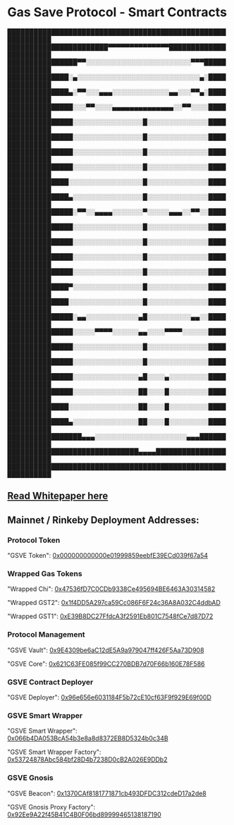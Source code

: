 # Gas Save Protocol - Smart Contracts
████████████████████████████████████████████████████████████
███████████████████████▀▀▀▀▀▀▀▀▀▀▀▀▀▀███████████████████████
████████████████▀▀░░░░░░░░░░░░░░░░░░░░░░░░▀▀▀███████████████
██████████████░▄░░░░░░░░░░░░░░░░░░░░░░░░░░░░▄░██████████████
██████████████▄░▀▀░░░▄▄▄░░░░░░░░░░░░░▄▄░░░▀▀▄░██████████████
███████████████░░░▀▀░░░░▄▄▄▄▄▄▄▄▄▄▄▄▄▄░░▀▀░░░░██████████████
███████████████░░░░░░░░░░░░░░░░█░░░░░░░░░░░░░░██████████████
███████████████░░░░░░░░░░░░░░░░█░░░░░░░░░░░░░░██████████████
███████████████░░░░░░░░░░░░░░░░█░░░░░░░░░░░░░░██████████████
███████████████░░░░░░░░░░░░░░░░█░░░░░░░░░░░░░░██████████████
██████████████░░░░░░░░░░░░░░░░░█░░░░░░░░░░░░░░██████████████
██████████████▄░░░░░░░░░░░░░░░░█░░░░░░░░░░░░░░██████████████
███████████████░▀▀░░▄▄▄▄░░░░░░░▀░░░░░▄▄▄░░▀▀░░██████████████
███████████████░░░░░░░░░░░░░░░░█░░░░░░░░░░░░░░██████████████
███████████████░░░░░░░░░░░░░░░░█░░░░░░░░░░░░░░██████████████
███████████████░░░░░░░░░░░░░░░░█░░░░░░░░░░░░░░██████████████
███████████████░░░░░░░░░░░░░░░░█░░░░░░░░░░░░░░██████████████
██████████████▀░░░░░░░░░░░░░░░░█░░░░░░░░░░░░░░██████████████
██████████████░░░░░░░░░░░░░░░░░█░░░░░░░░░░░░░░██████████████
███████████████░▄▄░░░░░░░░░░░░▄█░░░░░░░░░░▄▄░░██████████████
███████████████░░░░░▀▀▀▀░░░░░░▄▄░░░░▀▀▀▀░░░░░░██████████████
███████████████░░░░░░░░░░░░░░░░█░░░░░░░░░░░░░░██████████████
███████████████░░░░░░░░░░░░░░░░█░░░░░░░░░░░░░░██████████████
███████████████░░░░░░░░░░░░░░░▄█░░░░▄░░░░░░░░░██████████████
███████████████░░░░░░░░░░░░░░░██░░░░█░░░░░░░░░██████████████
██████████████░░░░░░░░░░░░░░░░██░░░░█░░░░░░░░░██████████████
██████████████▄░░░░░░░░░░░░░░░██░░░░█░░░░░░░░░██████████████
█████████████████▄▄▄░░░░░░░░░░░░░░░░░░░░░▄▄▄████████████████
██████████████████████████████▄▄▄▄██████████████████████████
████████████████████████████████████████████████████████████

## [Read Whitepaper here](https://github.com/Gas-Save/whitepaper)

## Mainnet / Rinkeby Deployment Addresses:

### Protocol Token

"GSVE Token": 		                [0x000000000000e01999859eebfE39ECd039f67a54](https://etherscan.io/address/0x000000000000e01999859eebfE39ECd039f67a54)

### Wrapped Gas Tokens

"Wrapped Chi":			              [0x47536fD7C0CDb9338Ce495694BE6463A30314582](https://etherscan.io/address/0x47536fD7C0CDb9338Ce495694BE6463A30314582)

"Wrapped GST2":		                [0x1f4DD5A297ca59Cc086F6F24c36A8A032C4ddbAD](https://etherscan.io/address/0x1f4DD5A297ca59Cc086F6F24c36A8A032C4ddbAD)

"Wrapped GST1":		                [0xE39B8DC27FfdcA3f2591Eb801C7548fCe7d87D72](https://etherscan.io/address/0xE39B8DC27FfdcA3f2591Eb801C7548fCe7d87D72)

### Protocol Management

"GSVE Vault":		                  [0x9E4309be6aC12dE5A9a979047ff426F5Aa73D908](https://etherscan.io/address/0x9E4309be6aC12dE5A9a979047ff426F5Aa73D908)

"GSVE Core":			                [0x621C63FE085f99CC270BDB7d70F66b160E78F586](https://etherscan.io/address/0x621C63FE085f99CC270BDB7d70F66b160E78F586)


### GSVE Contract Deployer

"GSVE Deployer": 	                [0x96e656e6031184F5b72cE10cf63F9f929E69f00D](https://etherscan.io/address/0x96e656e6031184F5b72cE10cf63F9f929E69f00D)

### GSVE Smart Wrapper

"GSVE Smart Wrapper":		          [0x066b4DA053BcA54b3e8a8d8372EB8D5324b0c34B](https://etherscan.io/address/0x066b4DA053BcA54b3e8a8d8372EB8D5324b0c34B)

"GSVE Smart Wrapper Factory":		  [0x53724878Abc584bf28D4b7238D0cB2A026E9DDb2](https://etherscan.io/address/0x53724878Abc584bf28D4b7238D0cB2A026E9DDb2)

### GSVE Gnosis 

"GSVE Beacon":		                [0x1370CAf8181771871cb493DFDC312cdeD17a2de8](https://etherscan.io/address/0x1370CAf8181771871cb493DFDC312cdeD17a2de8)

"GSVE Gnosis Proxy Factory":		  [0x92Ee9A22f45B41C4B0F06bd89999465138187190](https://etherscan.io/address/0x92Ee9A22f45B41C4B0F06bd89999465138187190)



